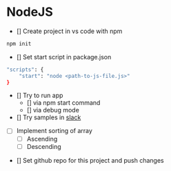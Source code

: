 # NodeJS
- []  Create project in vs code with npm

```bash
npm init
```

- []  Set start script in package.json

```bash
"scripts": {
	"start": "node <path-to-js-file.js>"
}
```

- []  Try to run app
    - []  via npm start command
    - []  via debug mode
- []  Try samples in [slack](https://dpp-kmc7380.slack.com/archives/C031R3J7U8L/p1644947327022859)
- [ ]  Implement sorting of array
    - [ ]  Ascending
    - [ ]  Descending
- []  Set github repo for this project and push changes
